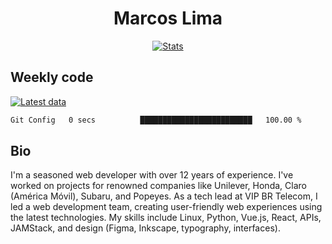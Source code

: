 <div align="center">
  <h1>Marcos Lima</h1>
  <a href="https://skvggor.dev">
    <img src="https://github-production-user-asset-6210df.s3.amazonaws.com/958723/282551032-31efca7f-babb-4e2f-bbe3-b52e1c1e24fd.png" alt="Stats" />
  </a>
</div>

## Weekly code

[![Latest data](https://github.com/skvggor/skvggor/actions/workflows/main.yml/badge.svg)](https://github.com/skvggor/skvggor/actions/workflows/main.yml)

<!--START_SECTION:waka-->

```txt
Git Config   0 secs          █████████████████████████   100.00 %
```

<!--END_SECTION:waka-->

## Bio

<p>I'm a seasoned web developer with over 12 years of experience. I've worked on projects for renowned companies like Unilever, Honda, Claro (América Móvil), Subaru, and Popeyes. As a tech lead at VIP BR Telecom, I led a web development team, creating user-friendly web experiences using the latest technologies. My skills include Linux, Python, Vue.js, React, APIs, JAMStack, and design (Figma, Inkscape, typography, interfaces).</p>

<!-- </details> -->

<!-- <div align="center">
  <h2>🤖 Recent Code Activity</h2>
  <img width="500" src="https://github-readme-stats.vercel.app/api/wakatime?username=skvggor&hide_title=true&layout=compact&theme=transparent" alt="Wakatime Stats" />
</div>

<br>

<div align="center">
  <h2>📈 GitHub Stats</h2>
  <img width="500" src="https://github-readme-stats.vercel.app/api?username=skvggor&show_icons=true&theme=transparent&hide_title=true&count_private=true" alt="GitHub Stats" />
</div>
 -->

